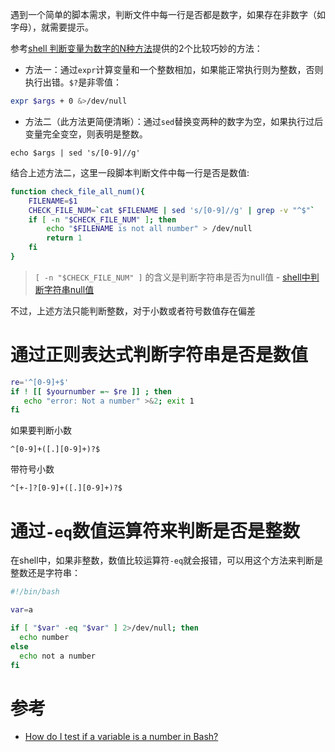 遇到一个简单的脚本需求，判断文件中每一行是否都是数字，如果存在非数字（如字母），就需要提示。

参考[shell 判断变量为数字的N种方法](http://www.linuxidc.com/Linux/2013-11/93334.htm)提供的2个比较巧妙的方法：

* 方法一：通过`expr`计算变量和一个整数相加，如果能正常执行则为整数，否则执行出错。`$?`是非零值：

```bash
expr $args + 0 &>/dev/null
```

* 方法二（此方法更简便清晰）：通过`sed`替换变两种的数字为空，如果执行过后变量完全变空，则表明是整数。

```
echo $args | sed 's/[0-9]//g'
```

结合上述方法二，这里一段脚本判断文件中每一行是否是数值:

```bash
function check_file_all_num(){
    FILENAME=$1
    CHECK_FILE_NUM=`cat $FILENAME | sed 's/[0-9]//g' | grep -v "^$"`
    if [ -n "$CHECK_FILE_NUM" ]; then
        echo "$FILENAME is not all number" > /dev/null
        return 1
    fi
}
```

> `[ -n "$CHECK_FILE_NUM" ]` 的含义是判断字符串是否为null值 - [shell中判断字符串null值](check_string_variable_is_null)

不过，上述方法只能判断整数，对于小数或者符号数值存在偏差

# 通过正则表达式判断字符串是否是数值

```bash
re='^[0-9]+$'
if ! [[ $yournumber =~ $re ]] ; then
   echo "error: Not a number" >&2; exit 1
fi
```

如果要判断小数

```
^[0-9]+([.][0-9]+)?$
```

带符号小数

```
^[+-]?[0-9]+([.][0-9]+)?$
```

# 通过`-eq`数值运算符来判断是否是整数

在shell中，如果非整数，数值比较运算符`-eq`就会报错，可以用这个方法来判断是整数还是字符串：

```bash
#!/bin/bash

var=a

if [ "$var" -eq "$var" ] 2>/dev/null; then
  echo number
else
  echo not a number
fi
```

# 参考

* [How do I test if a variable is a number in Bash?](https://stackoverflow.com/questions/806906/how-do-i-test-if-a-variable-is-a-number-in-bash)